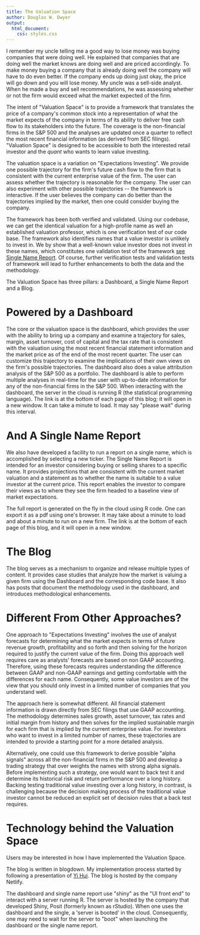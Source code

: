 ```yaml
---
title: The Valuation Space
author: Douglas W. Dwyer
output: 
  html_document:
    css: styles.css
---
```


I remember my uncle telling me a good way to lose money was buying companies that were doing well. He explained that companies that are doing well the market knows are doing well and are priced accordingly. To make money buying a company that is already doing well the company will have to do even better. If the company ends up doing just okay, the price will go down and you will lose money. My uncle was a sell-side analyst. When he made a buy and sell recommendations, he was assessing whether or not the firm would exceed what the market expected of the firm.

The intent of "Valuation Space" is to provide a framework that translates the price of a company's common stock into a representation of what the market expects of the company in terms of its ability to deliver free cash flow to its stakeholders into the future. The coverage is the non-financial firms in the S&P 500 and the analyses are updated once a quarter to reflect the most recent financial information (as derived from SEC filings). "Valuation Space" is designed to be accessible to both the interested retail investor and the _quant_ who wants to learn value investing.

The valuation space is a variation on "Expectations Investing". We provide one possible trajectory for the firm's future cash flow to the firm that is consistent with the current enterprise value of the firm. The user can assess whether the trajectory is reasonable for the company. The user can also experiment with other possible trajectories -- the framework is interactive. If the user believes the company can do better than the trajectories implied by the market, then one could consider buying the company.

The framework has been both verified and validated. Using our codebase, we can get the identical valuation for a high-profile name as well an established valuation professor, which is one verification test of our code base. The framework also identifies names that a value investor is unlikely to invest in. We by show that a well-known value investor does not invest in these names, which constitutes one validation test of the framework [see Single Name Report](https://douglasdwyer.netlify.app/post/2023/06/10/valuation-analysis/). Of course, further verification tests and validation tests of framework will lead to further enhancements to both the data and the methodology.

The Valuation Space has three pillars: a Dashboard, a Single Name Report and a Blog.

# Powered by a Dashboard

The core or the valuation space is the dashboard, which provides the user with the ability to bring up a company and examine a trajectory for sales, margin, asset turnover, cost of capital and the tax rate that is consistent with the valuation using the most recent financial statement information and the market price as of the end of the most recent quarter. The user can customize this trajectory to examine the implications of their own views on the firm's possible trajectories. The dashboard also does a value attribution analysis of the S&P 500 as a portfolio. The dashboard is able to perform multiple analyses in real-time for the user with up-to-date information for any of the non-financial firms in the S&P 500. When interacting with the dashboard, the server in the cloud is running R (the statistical programming language). The link is at the bottom of each page of this blog; it will open in a new window. It can take a minute to load. It may say "please wait" during this interval. 

# And A Single Name Report

We also have developed a facility to run a report on a single name, which is accomplished by selecting a new ticker. The Single Name Report is intended for an investor considering buying or selling shares to a specific name. It provides projections that are consistent with the current market valuation and a statement as to whether the name is suitable to a value investor at the current price. This report enables the investor to compare their views as to where they see the firm headed to a baseline view of market expectations.

The full report is generated on the fly in the cloud using R code. One can export it as a pdf using one's browser. It may take about a minute to load and about a minute to run on a new firm. The link is at the bottom of each page of this blog, and it will open in a new window.

# The Blog

The blog serves as a mechanism to organize and release multiple types of content. It provides case studies that analyze how the market is valuing a given firm using the Dashboard and the corresponding code base. It also has posts that document the methodology used in the dashboard, and introduces methodological enhancements.


# Different From Other Approaches?

One approach to "Expectations Investing" involves the use of analyst forecasts for determining what the market expects in terms of future revenue growth, profitability and so forth and then solving for the horizon required to justify the current value of the firm. Doing this approach well requires care as analysts' forecasts are based on non GAAP accounting. Therefore, using these forecasts requires understanding the difference between GAAP and non-GAAP earnings and getting comfortable with the differences for each name. Consequently, some value investors are of the view that you should only invest in a limited number of companies that you understand well.

The approach here is somewhat different. All financial statement information is drawn directly from SEC filings that use GAAP accounting. The methodology determines sales growth, asset turnover, tax rates and initial margin from history and then solves for the implied sustainable margin for each firm that is implied by the current enterprise value. For investors who want to invest in a limited number of names, these trajectories are intended to provide a starting point for a more detailed analysis.

Alternatively, one could use this framework to derive possible "alpha signals" across all the non-financial firms in the S&P 500 and develop a trading strategy that over weights the names with strong alpha signals. Before implementing such a strategy, one would want to back test it and determine its historical risk and return performance over a long history. Backing testing traditional value investing over a long history, in contrast, is challenging because the decision making process of the traditional value investor cannot be reduced an explicit set of decision rules that a back test requires.

# Technology behind the Valuation Space

Users may be interested in how I have implemented the Valuation Space.

The blog is written in blogdown. My implementation process started by following a presentation of [Yi Hui](<https://slides.yihui.org/2022-useR-blogdown.html#1>). The blog is hosted by the company Netlify.

The dashboard and single name report use "shiny" as the "UI front end" to interact with a server running R. The server is hosted by the company that developed Shiny, Posit (formerly known as rStudio). When one uses the dashboard and the single, a 'server is booted' in the cloud. Consequently, one may need to wait for the server to "boot" when launching the dashboard or the single name report.
